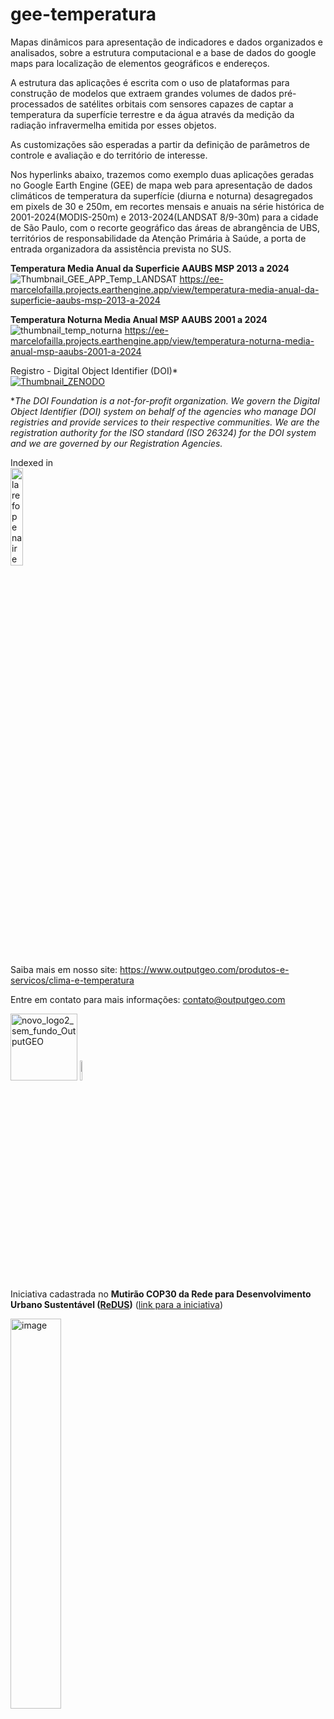 # gee-temperatura

Mapas dinâmicos para apresentação de indicadores e dados organizados e analisados, sobre a estrutura computacional e a base de dados do google maps para localização de elementos geográficos e endereços.

A estrutura das aplicações é escrita com o uso de plataformas para construção de modelos que extraem grandes volumes de dados pré-processados de satélites orbitais com sensores capazes de captar a temperatura da superfície terrestre e da água através da medição da radiação infravermelha emitida por esses objetos.

As customizações são esperadas a partir da definição de parâmetros de controle e avaliação e do território de interesse.

Nos hyperlinks abaixo, trazemos como exemplo duas aplicações geradas no Google Earth Engine (GEE) de mapa web para apresentação de dados climáticos de temperatura da superfície (diurna e noturna) desagregados em pixels de 30 e 250m, em recortes mensais e anuais na série histórica de 2001-2024(MODIS-250m) e 2013-2024(LANDSAT 8/9-30m) para a cidade de São Paulo, com o recorte geográfico das áreas de abrangência de UBS, territórios de responsabilidade da Atenção Primária à Saúde, a porta de entrada organizadora da assistência prevista no SUS.


**Temperatura Media Anual da Superficie AAUBS MSP 2013 a 2024**
![Thumbnail_GEE_APP_Temp_LANDSAT](https://github.com/user-attachments/assets/92d135fa-6465-4d7f-b6b9-efbe6b2b519c)
https://ee-marcelofailla.projects.earthengine.app/view/temperatura-media-anual-da-superficie-aaubs-msp-2013-a-2024



**Temperatura Noturna Media Anual MSP AAUBS 2001 a 2024**
![thumbnail_temp_noturna](https://github.com/user-attachments/assets/d4841172-d4a3-42cb-a6cc-267bdabbe1f0)
https://ee-marcelofailla.projects.earthengine.app/view/temperatura-noturna-media-anual-msp-aaubs-2001-a-2024



Registro - Digital Object Identifier (DOI)*\
[![Thumbnail_ZENODO](https://zenodo.org/badge/DOI/10.5281/zenodo.17057787.svg)](https://doi.org/10.5281/zenodo.17057787)

**The DOI Foundation is a not-for-profit organization. We govern the Digital Object Identifier (DOI) system on behalf of the agencies who manage DOI registries and provide services to their respective communities. We are the registration authority for the ISO standard (ISO 26324) for the DOI system and we are governed by our Registration Agencies.*

Indexed in\
[<img width="20%" alt="larefopenaire" src="https://github.com/user-attachments/assets/03f136bb-2114-4f62-ab36-f9025b7e7d65" />](https://explore.openaire.eu/search/result?pid=10.5281%2Fzenodo.17057787)



Saiba mais em nosso site: https://www.outputgeo.com/produtos-e-servicos/clima-e-temperatura

Entre em contato para mais informações: contato@outputgeo.com



<img width="107"  alt="novo_logo2_sem_fundo_OutputGEO" src="https://github.com/user-attachments/assets/58726954-ceb4-4ecd-aaf2-247f6b097cdf" /> <img width="9%" alt="image" src="https://github.com/user-attachments/assets/9fd8b970-1782-404d-9c81-313abe73dbbc" />

Iniciativa cadastrada no **Mutirão COP30 da Rede para Desenvolvimento Urbano Sustentável ([ReDUS](https://www.redus.org.br/mutirao-cop30))** ([link para a iniciativa](https://www.redus.org.br/a/ini_sub?d=7b227375626d697373696f6e4964223a2263386262643730662d653732652d343965302d616336352d306465663563613132373931222c227375626d697373696f6e436f6465223a2264623631616231362d626161652d346364392d383634332d393265623861393431333735227d&lang=pt))

<img width="40%" alt="image" src="https://github.com/user-attachments/assets/7068db26-8aef-4cfb-9adc-62820329f248" />

